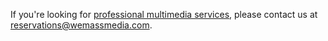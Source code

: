 If you're looking for [professional multimedia services](http://wemassmedia.com/), please contact us at [reservations@wemassmedia.com](mailto:reservations@wemassmedia.com).

